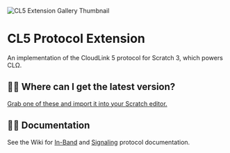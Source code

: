 ![CL5 Extension Gallery Thumbnail](https://github.com/cloudlink-omega/cl5/assets/12957745/50b012dc-eaa9-41c2-9584-817346406a6a)

# CL5 Protocol Extension
An implementation of the CloudLink 5 protocol for Scratch 3, which powers CLΩ.

## 🧑‍💻 Where can I get the latest version?
[Grab one of these and import it into your Scratch editor.](https://github.com/cloudlink-omega/cl5/tree/main/index.js)

## 📝🦆 Documentation
See the Wiki for [In-Band](https://github.com/cloudlink-omega/cl5/wiki/In‐Band) and [Signaling](https://github.com/cloudlink-omega/cl5/wiki/Signaling) protocol documentation.

